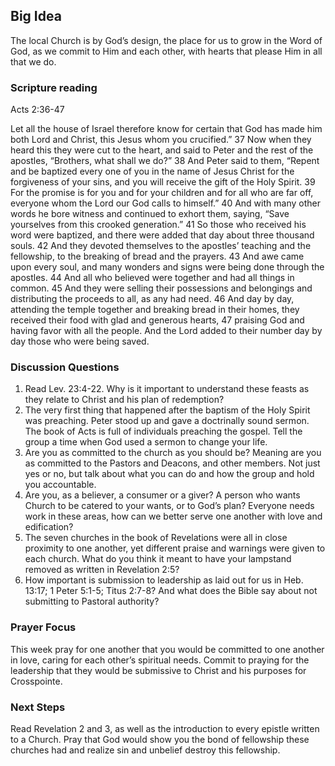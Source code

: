 ## Big Idea
The local Church is by God’s design, the place for us to grow in the Word of God, as we commit to Him and each other, with hearts that please Him in all that we do.

### Scripture reading
Acts 2:36-47

Let all the house of Israel therefore know for certain that God has made him both Lord and Christ, this Jesus whom you crucified.” 37 Now when they heard this they were cut to the heart, and said to Peter and the rest of the apostles, “Brothers, what shall we do?” 38 And Peter said to them, “Repent and be baptized every one of you in the name of Jesus Christ for the forgiveness of your sins, and you will receive the gift of the Holy Spirit. 39 For the promise is for you and for your children and for all who are far off, everyone whom the Lord our God calls to himself.” 40 And with many other words he bore witness and continued to exhort them, saying, “Save yourselves from this crooked generation.” 41 So those who received his word were baptized, and there were added that day about three thousand souls. 42 And they devoted themselves to the apostles’ teaching and the fellowship, to the breaking of bread and the prayers. 43 And awe came upon every soul, and many wonders and signs were being done through the apostles. 44 And all who believed were together and had all things in common. 45 And they were selling their possessions and belongings and distributing the proceeds to all, as any had need. 46 And day by day, attending the temple together and breaking bread in their homes, they received their food with glad and generous hearts, 47 praising God and having favor with all the people. And the Lord added to their number day by day those who were being saved.

### Discussion Questions
1. Read Lev. 23:4-22. Why is it important to understand these feasts as they relate to Christ and his plan of redemption?
2. The very first thing that happened after the baptism of the Holy Spirit was preaching. Peter stood up and gave a doctrinally sound sermon. The book of Acts is full of individuals preaching the gospel. Tell the group a time when God used a sermon to change your life.
3. Are you as committed to the church as you should be? Meaning are you as committed to the Pastors and Deacons, and other members. Not just yes or no, but talk about what you can do and how the group and hold you accountable.
4. Are you, as a believer, a consumer or a giver? A person who wants Church to be catered to your wants, or to God’s plan? Everyone needs work in these areas, how can we better serve one another with love and edification?
5. The seven churches in the book of Revelations were all in close proximity to one another, yet different praise and warnings were given to each church. What do you think it meant to have your lampstand removed as written in Revelation 2:5?
6. How important is submission to leadership as laid out for us in Heb. 13:17; 1 Peter 5:1-5; Titus 2:7-8? And what does the Bible say about not submitting to Pastoral authority?

### Prayer Focus
This week pray for one another that you would be committed to one another in love, caring for each other’s spiritual needs. Commit to praying for the leadership that they would be submissive to Christ and his purposes for Crosspointe.

### Next Steps
Read Revelation 2 and 3, as well as the introduction to every epistle written to a Church. Pray that God would show you the bond of fellowship these churches had and realize sin and unbelief destroy this fellowship.
